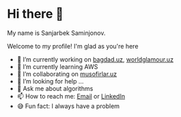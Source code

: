 # Hi there 👋

My name is Sanjarbek Saminjonov.

Welcome to my profile! I'm glad as you're here

- 🔭 I’m currently working on [bagdad.uz](https://bagdad.uz), [worldglamour.uz](https://worldglamour.uz)
- 🌱 I’m currently learning AWS
- 👯 I’m collaborating on [musofirlar.uz](http://musofirlar.uz)
- 🤔 I’m looking for help ...
- 💬 Ask me about algorithms
- 📫 How to reach me: [Email](mailto:sanjarbeksaminjonovv@gmail.com) or [LinkedIn](https://www.linkedin.com/in/sanjarbek-saminjonov)
- 😅 Fun fact: I always have a problem
